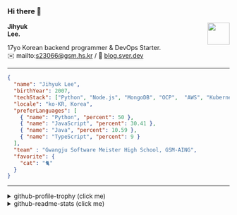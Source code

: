 ### Hi there 👋
<img src="https://github.githubassets.com/images/mona-loading-default.gif" width="50px" align="right">
</a>

**Jihyuk\
Lee.**

17yo Korean backend programmer & DevOps Starter.\
✉️ mailto:s23066@gsm.hs.kr
/ 
🔗 [blog.sver.dev](https://blog.sver.dev)

---

```json
{
  "name": "Jihyuk Lee",
  "birthYear": 2007,
  "techStack": ["Python", "Node.js", "MongoDB", "OCP",  "AWS", "Kubernetes"],
  "locale": "ko-KR, Korea",
  "preferLanguages": [
    { "name": "Python", "percent": 50 },
    { "name": "JavaScript", "percent": 30.41 },
    { "name": "Java", "percent": 10.59 },
    { "name": "TypeScript", "percent": 9 }
  ],
  "team" : "Gwangju Software Meister High School, GSM-AING",
  "favorite": {
    "cat": "🐈"
  }
}
```
---
<details>
  <summary>github-profile-trophy (click me)</summary>
  
![](https://github-profile-trophy.vercel.app/?username=withJihyuk&row=1&column=8&theme=nord)
  
</details>
<details>
  <summary>github-readme-stats (click me)</summary>
  
<!--START_SECTION:waka-->
![Code Time](http://img.shields.io/badge/Code%20Time-356%20hrs%203%20mins-blue)

![Lines of code](https://img.shields.io/badge/%EC%A0%80%EB%8A%94%20%EC%97%AC%ED%83%9C%EA%B9%8C%EC%A7%80%20-321.1%20thousand%20%EC%A4%84%EC%9D%98%20%EC%BD%94%EB%93%9C%EB%A5%BC%20%EC%9E%91%EC%84%B1%ED%96%88%EC%96%B4%EC%9A%94.-blue)

**저는 저녁형 인간이에요. 🦉** 

```text
🌞 아침                     74 commits          ██░░░░░░░░░░░░░░░░░░░░░░░   09.97 % 
🌆 낮　                     243 commits         ████████░░░░░░░░░░░░░░░░░   32.75 % 
🌃 저녁                     297 commits         ██████████░░░░░░░░░░░░░░░   40.03 % 
🌙 밤　                     128 commits         ████░░░░░░░░░░░░░░░░░░░░░   17.25 % 
```


📊 **저는 이번주를 이렇게 시간을 보냈어요.** 

```text
🕑︎ Timezone: Asia/Seoul

💬 프로그래밍 언어들: 
TypeScript               4 hrs 49 mins       ███████████████░░░░░░░░░░   61.21 % 
Dart                     2 hrs 20 mins       ███████░░░░░░░░░░░░░░░░░░   29.64 % 
Text                     34 mins             ██░░░░░░░░░░░░░░░░░░░░░░░   07.23 % 
Bash                     6 mins              ░░░░░░░░░░░░░░░░░░░░░░░░░   01.35 % 
Other                    1 min               ░░░░░░░░░░░░░░░░░░░░░░░░░   00.40 % 

🔥 에디터들: 
VS Code                  7 hrs 52 mins       █████████████████████████   100.00 % 

💻 운영 체제들: 
Mac                      7 hrs 52 mins       █████████████████████████   100.00 % 
```


 Last Updated on 14/06/2024 18:42:20 UTC
<!--END_SECTION:waka-->

</details>

</div>

